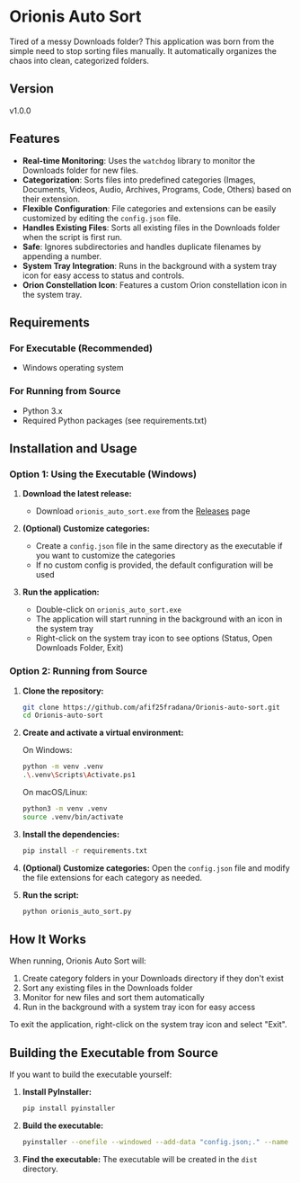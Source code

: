 # Orionis Auto Sort

Tired of a messy Downloads folder? This application was born from the simple need to stop sorting files manually. It automatically organizes the chaos into clean, categorized folders.

## Version

v1.0.0

## Features

- **Real-time Monitoring**: Uses the `watchdog` library to monitor the Downloads folder for new files.
- **Categorization**: Sorts files into predefined categories (Images, Documents, Videos, Audio, Archives, Programs, Code, Others) based on their extension.
- **Flexible Configuration**: File categories and extensions can be easily customized by editing the `config.json` file.
- **Handles Existing Files**: Sorts all existing files in the Downloads folder when the script is first run.
- **Safe**: Ignores subdirectories and handles duplicate filenames by appending a number.
- **System Tray Integration**: Runs in the background with a system tray icon for easy access to status and controls.
- **Orion Constellation Icon**: Features a custom Orion constellation icon in the system tray.

## Requirements

### For Executable (Recommended)
- Windows operating system

### For Running from Source
- Python 3.x
- Required Python packages (see requirements.txt)

## Installation and Usage

### Option 1: Using the Executable (Windows)

1. **Download the latest release:**
   - Download `orionis_auto_sort.exe` from the [Releases](https://github.com/afif25fradana/Orionis-auto-sort/releases) page

2. **(Optional) Customize categories:**
   - Create a `config.json` file in the same directory as the executable if you want to customize the categories
   - If no custom config is provided, the default configuration will be used

3. **Run the application:**
   - Double-click on `orionis_auto_sort.exe`
   - The application will start running in the background with an icon in the system tray
   - Right-click on the system tray icon to see options (Status, Open Downloads Folder, Exit)

### Option 2: Running from Source

1. **Clone the repository:**
   ```bash
   git clone https://github.com/afif25fradana/Orionis-auto-sort.git
   cd Orionis-auto-sort
   ```

2. **Create and activate a virtual environment:**
   
   On Windows:
   ```bash
   python -m venv .venv
   .\.venv\Scripts\Activate.ps1
   ```

   On macOS/Linux:
   ```bash
   python3 -m venv .venv
   source .venv/bin/activate
   ```

3. **Install the dependencies:**
   ```bash
   pip install -r requirements.txt
   ```

4. **(Optional) Customize categories:**
   Open the `config.json` file and modify the file extensions for each category as needed.

5. **Run the script:**
   ```bash
   python orionis_auto_sort.py
   ```

## How It Works

When running, Orionis Auto Sort will:

1. Create category folders in your Downloads directory if they don't exist
2. Sort any existing files in the Downloads folder
3. Monitor for new files and sort them automatically
4. Run in the background with a system tray icon for easy access

To exit the application, right-click on the system tray icon and select "Exit".

## Building the Executable from Source

If you want to build the executable yourself:

1. **Install PyInstaller:**
   ```bash
   pip install pyinstaller
   ```

2. **Build the executable:**
   ```bash
   pyinstaller --onefile --windowed --add-data "config.json;." --name "orionis_auto_sort" orionis_auto_sort.py
   ```

3. **Find the executable:**
   The executable will be created in the `dist` directory.
